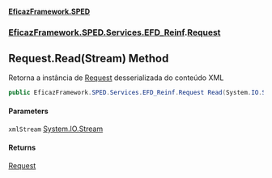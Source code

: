 #### [EficazFramework.SPED](EficazFrameworkSPED.md 'EficazFramework SPED')
### [EficazFramework.SPED.Services.EFD_Reinf](EficazFramework.SPED.Services.EFD_Reinf.md 'EficazFramework.SPED.Services.EFD_Reinf').[Request](EficazFramework.SPED.Services.EFD_Reinf/Request.md 'EficazFramework.SPED.Services.EFD_Reinf.Request')

## Request.Read(Stream) Method

Retorna a instância de [Request](EficazFramework.SPED.Services.EFD_Reinf/Request.md 'EficazFramework.SPED.Services.EFD_Reinf.Request') desserializada do conteúdo XML

```csharp
public EficazFramework.SPED.Services.EFD_Reinf.Request Read(System.IO.Stream xmlStream);
```
#### Parameters

<a name='EficazFramework.SPED.Services.EFD_Reinf.Request.Read(System.IO.Stream).xmlStream'></a>

`xmlStream` [System.IO.Stream](https://docs.microsoft.com/en-us/dotnet/api/System.IO.Stream 'System.IO.Stream')

#### Returns
[Request](EficazFramework.SPED.Services.EFD_Reinf/Request.md 'EficazFramework.SPED.Services.EFD_Reinf.Request')